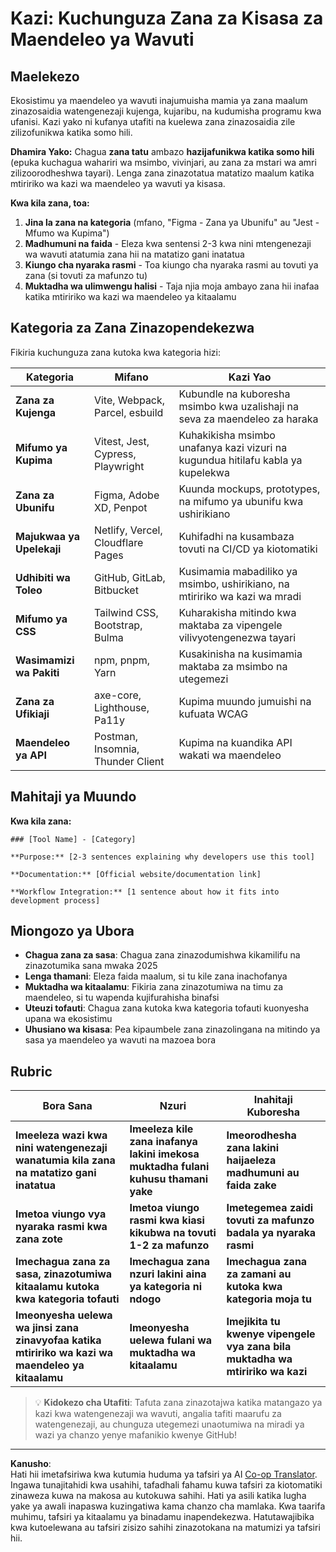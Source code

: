 <!--
CO_OP_TRANSLATOR_METADATA:
{
  "original_hash": "17b8ec8e85d99e27dcb3f73842e583be",
  "translation_date": "2025-10-24T19:16:04+00:00",
  "source_file": "1-getting-started-lessons/1-intro-to-programming-languages/assignment.md",
  "language_code": "sw"
}
-->
# Kazi: Kuchunguza Zana za Kisasa za Maendeleo ya Wavuti

## Maelekezo

Ekosistimu ya maendeleo ya wavuti inajumuisha mamia ya zana maalum zinazosaidia watengenezaji kujenga, kujaribu, na kudumisha programu kwa ufanisi. Kazi yako ni kufanya utafiti na kuelewa zana zinazosaidia zile zilizofunikwa katika somo hili.

**Dhamira Yako:** Chagua **zana tatu** ambazo **hazijafunikwa katika somo hili** (epuka kuchagua wahariri wa msimbo, vivinjari, au zana za mstari wa amri zilizoorodheshwa tayari). Lenga zana zinazotatua matatizo maalum katika mtiririko wa kazi wa maendeleo ya wavuti ya kisasa.

**Kwa kila zana, toa:**

1. **Jina la zana na kategoria** (mfano, "Figma - Zana ya Ubunifu" au "Jest - Mfumo wa Kupima")
2. **Madhumuni na faida** - Eleza kwa sentensi 2-3 kwa nini mtengenezaji wa wavuti atatumia zana hii na matatizo gani inatatua
3. **Kiungo cha nyaraka rasmi** - Toa kiungo cha nyaraka rasmi au tovuti ya zana (si tovuti za mafunzo tu)
4. **Muktadha wa ulimwengu halisi** - Taja njia moja ambayo zana hii inafaa katika mtiririko wa kazi wa maendeleo ya kitaalamu

## Kategoria za Zana Zinazopendekezwa

Fikiria kuchunguza zana kutoka kwa kategoria hizi:

| Kategoria | Mifano | Kazi Yao |
|-----------|--------|----------|
| **Zana za Kujenga** | Vite, Webpack, Parcel, esbuild | Kubundle na kuboresha msimbo kwa uzalishaji na seva za maendeleo za haraka |
| **Mifumo ya Kupima** | Vitest, Jest, Cypress, Playwright | Kuhakikisha msimbo unafanya kazi vizuri na kugundua hitilafu kabla ya kupelekwa |
| **Zana za Ubunifu** | Figma, Adobe XD, Penpot | Kuunda mockups, prototypes, na mifumo ya ubunifu kwa ushirikiano |
| **Majukwaa ya Upelekaji** | Netlify, Vercel, Cloudflare Pages | Kuhifadhi na kusambaza tovuti na CI/CD ya kiotomatiki |
| **Udhibiti wa Toleo** | GitHub, GitLab, Bitbucket | Kusimamia mabadiliko ya msimbo, ushirikiano, na mtiririko wa kazi wa mradi |
| **Mifumo ya CSS** | Tailwind CSS, Bootstrap, Bulma | Kuharakisha mitindo kwa maktaba za vipengele vilivyotengenezwa tayari |
| **Wasimamizi wa Pakiti** | npm, pnpm, Yarn | Kusakinisha na kusimamia maktaba za msimbo na utegemezi |
| **Zana za Ufikiaji** | axe-core, Lighthouse, Pa11y | Kupima muundo jumuishi na kufuata WCAG |
| **Maendeleo ya API** | Postman, Insomnia, Thunder Client | Kupima na kuandika API wakati wa maendeleo |

## Mahitaji ya Muundo

**Kwa kila zana:**
```
### [Tool Name] - [Category]

**Purpose:** [2-3 sentences explaining why developers use this tool]

**Documentation:** [Official website/documentation link]

**Workflow Integration:** [1 sentence about how it fits into development process]
```

## Miongozo ya Ubora

- **Chagua zana za sasa**: Chagua zana zinazodumishwa kikamilifu na zinazotumika sana mwaka 2025
- **Lenga thamani**: Eleza faida maalum, si tu kile zana inachofanya
- **Muktadha wa kitaalamu**: Fikiria zana zinazotumiwa na timu za maendeleo, si tu wapenda kujifurahisha binafsi
- **Uteuzi tofauti**: Chagua zana kutoka kwa kategoria tofauti kuonyesha upana wa ekosistimu
- **Uhusiano wa kisasa**: Pea kipaumbele zana zinazolingana na mitindo ya sasa ya maendeleo ya wavuti na mazoea bora

## Rubric

| Bora Sana | Nzuri | Inahitaji Kuboresha |
|-----------|-------|---------------------|
| **Imeeleza wazi kwa nini watengenezaji wanatumia kila zana na matatizo gani inatatua** | **Imeeleza kile zana inafanya lakini imekosa muktadha fulani kuhusu thamani yake** | **Imeorodhesha zana lakini haijaeleza madhumuni au faida zake** |
| **Imetoa viungo vya nyaraka rasmi kwa zana zote** | **Imetoa viungo rasmi kwa kiasi kikubwa na tovuti 1-2 za mafunzo** | **Imetegemea zaidi tovuti za mafunzo badala ya nyaraka rasmi** |
| **Imechagua zana za sasa, zinazotumiwa kitaalamu kutoka kwa kategoria tofauti** | **Imechagua zana nzuri lakini aina ya kategoria ni ndogo** | **Imechagua zana za zamani au kutoka kwa kategoria moja tu** |
| **Imeonyesha uelewa wa jinsi zana zinavyofaa katika mtiririko wa kazi wa maendeleo ya kitaalamu** | **Imeonyesha uelewa fulani wa muktadha wa kitaalamu** | **Imejikita tu kwenye vipengele vya zana bila muktadha wa mtiririko wa kazi** |

> 💡 **Kidokezo cha Utafiti**: Tafuta zana zinazotajwa katika matangazo ya kazi kwa watengenezaji wa wavuti, angalia tafiti maarufu za watengenezaji, au chunguza utegemezi unaotumiwa na miradi ya wazi ya chanzo yenye mafanikio kwenye GitHub!

---

**Kanusho**:  
Hati hii imetafsiriwa kwa kutumia huduma ya tafsiri ya AI [Co-op Translator](https://github.com/Azure/co-op-translator). Ingawa tunajitahidi kwa usahihi, tafadhali fahamu kuwa tafsiri za kiotomatiki zinaweza kuwa na makosa au kutokuwa sahihi. Hati ya asili katika lugha yake ya awali inapaswa kuzingatiwa kama chanzo cha mamlaka. Kwa taarifa muhimu, tafsiri ya kitaalamu ya binadamu inapendekezwa. Hatutawajibika kwa kutoelewana au tafsiri zisizo sahihi zinazotokana na matumizi ya tafsiri hii.